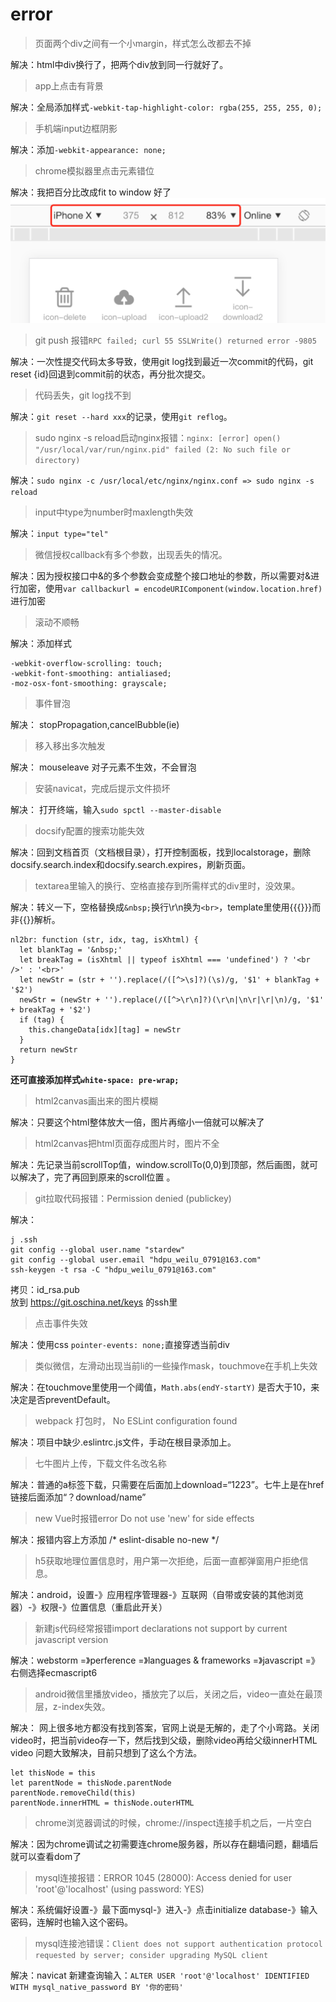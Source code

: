 # error  

> 页面两个div之间有一个小margin，样式怎么改都去不掉  

解决：html中div换行了，把两个div放到同一行就好了。

> app上点击有背景  

解决：全局添加样式`-webkit-tap-highlight-color: rgba(255, 255, 255, 0);`

> 手机端input边框阴影  

解决：添加`-webkit-appearance: none;`

> chrome模拟器里点击元素错位  

解决：我把百分比改成fit to window 好了
![phone-scale](../assets/scale.jpg ':no-zoom')

> git push 报错`RPC failed; curl 55 SSLWrite() returned error -9805`  

解决：一次性提交代码太多导致，使用git log找到最近一次commit的代码，git reset {id}回退到commit前的状态，再分批次提交。

> 代码丢失，git log找不到  

解决：`git reset --hard xxx`的记录，使用`git reflog`。

> sudo nginx -s reload启动nginx报错：`nginx: [error] open() "/usr/local/var/run/nginx.pid" failed (2: No such file or directory) ` 

解决：`sudo nginx -c /usr/local/etc/nginx/nginx.conf => sudo nginx -s reload`

> input中type为number时maxlength失效  

解决：`input type="tel"`

> 微信授权callback有多个参数，出现丢失的情况。  

解决：因为授权接口中&的多个参数会变成整个接口地址的参数，所以需要对&进行加密，使用`var callbackurl = encodeURIComponent(window.location.href)`进行加密

> 滚动不顺畅  

解决：添加样式
```
-webkit-overflow-scrolling: touch;
-webkit-font-smoothing: antialiased;
-moz-osx-font-smoothing: grayscale;
```

> 事件冒泡  

解决： stopPropagation,cancelBubble(ie)

> 移入移出多次触发  

解决： mouseleave 对子元素不生效，不会冒泡

> 安装navicat，完成后提示文件损坏  

解决： 打开终端，输入`sudo spctl --master-disable`

> docsify配置的搜索功能失效  

解决：回到文档首页（文档根目录），打开控制面板，找到localstorage，删除docsify.search.index和docsify.search.expires，刷新页面。


> textarea里输入的换行、空格直接存到所需样式的div里时，没效果。  

解决：转义一下，空格替换成`&nbsp;`换行\r\n换为`<br>`，template里使用{{{}}}而非{{}}解析。
```
nl2br: function (str, idx, tag, isXhtml) {
  let blankTag = '&nbsp;'
  let breakTag = (isXhtml || typeof isXhtml === 'undefined') ? '<br />' : '<br>'
  let newStr = (str + '').replace(/([^>\s]?)(\s)/g, '$1' + blankTag + '$2')
  newStr = (newStr + '').replace(/([^>\r\n]?)(\r\n|\n\r|\r|\n)/g, '$1' + breakTag + '$2')
  if (tag) {
    this.changeData[idx][tag] = newStr
  }
  return newStr
}
```
**还可直接添加样式`white-space: pre-wrap;`** 

> html2canvas画出来的图片模糊  

解决：只要这个html整体放大一倍，图片再缩小一倍就可以解决了

> html2canvas把html页面存成图片时，图片不全

解决：先记录当前scrollTop值，window.scrollTo(0,0)到顶部，然后画图，就可以解决了，完了再回到原来的scroll位置 。

> git拉取代码报错：Permission denied (publickey)

解决：
```
j .ssh
git config --global user.name "stardew"
git config --global user.email "hdpu_weilu_0791@163.com"
ssh-keygen -t rsa -C "hdpu_weilu_0791@163.com"
```
拷贝：id_rsa.pub  
放到 https://git.oschina.net/keys 的ssh里  

> 点击事件失效  

解决：使用css `pointer-events: none;`直接穿透当前div

> 类似微信，左滑动出现当前li的一些操作mask，touchmove在手机上失效  

解决：在touchmove里使用一个阈值，`Math.abs(endY-startY)` 是否大于10，来决定是否preventDefault。

> webpack 打包时， No ESLint configuration found  

解决：项目中缺少.eslintrc.js文件，手动在根目录添加上。

> 七牛图片上传，下载文件名改名称

解决：普通的a标签下载，只需要在后面加上download=“1223”。七牛上是在href链接后面添加“？download/name”

> new Vue时报错error  Do not use 'new' for side effects  

解决：报错内容上方添加 /* eslint-disable no-new */

> h5获取地理位置信息时，用户第一次拒绝，后面一直都弹窗用户拒绝信息。  

解决：android，设置-》应用程序管理器-》互联网（自带或安装的其他浏览器）-》权限-》位置信息（重启此开关）

> 新建js代码经常报错import declarations not support by current javascript version  

解决：webstorm =》perference =》languages & frameworks =》javascript =》右侧选择ecmascript6

> android微信里播放video，播放完了以后，关闭之后，video一直处在最顶层，z-index失效。

解决： 网上很多地方都没有找到答案，官网上说是无解的，走了个小弯路。关闭video时，把当前video存一下，然后找到父级，删除video再给父级innerHTML video  问题大致解决，目前只想到了这么个方法。
```
let thisNode = this
let parentNode = thisNode.parentNode
parentNode.removeChild(this)
parentNode.innerHTML = thisNode.outerHTML
```

>  chrome浏览器调试的时候，chrome://inspect连接手机之后，一片空白  

解决：因为chrome调试之初需要连chrome服务器，所以存在翻墙问题，翻墙后就可以查看dom了

> mysql连接报错：ERROR 1045 (28000): Access denied for user 'root'@'localhost' (using password: YES)   

解决：系统偏好设置-》最下面mysql-》进入-》点击initialize database-》输入密码，连解时也输入这个密码。


> mysql连接池错误：`Client does not support authentication protocol requested by server; consider upgrading MySQL client`  

解决：navicat 新建查询输入：`ALTER USER 'root'@'localhost' IDENTIFIED WITH mysql_native_password BY '你的密码'`

>

>

>

>

>